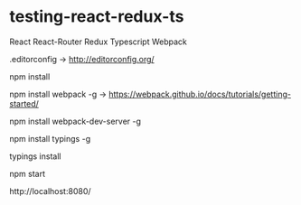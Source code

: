 # testing-react-redux-ts
React React-Router Redux Typescript Webpack


.editorconfig                         -> http://editorconfig.org/

npm install

npm install webpack -g                -> https://webpack.github.io/docs/tutorials/getting-started/

npm install webpack-dev-server -g

npm install typings -g

typings install

npm start

http://localhost:8080/
